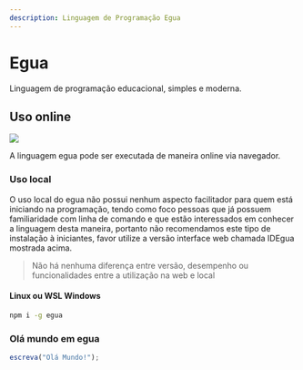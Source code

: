 ```yaml
---
description: Linguagem de Programação Egua
---
```


# Egua

Linguagem de programação educacional, simples e moderna.

## Uso online
<a href="https://egua.tech/egua">
    <img src="https://img.shields.io/badge/IDEgua-Online-red?style=for-the-badge&logo=appveyor">
</a>

A linguagem egua pode ser executada de maneira online via navegador.


### Uso local
O uso local do egua não possui nenhum aspecto facilitador para quem está iniciando na programação, tendo como foco pessoas que já possuem familiaridade com linha de comando e que estão interessados em conhecer a linguagem desta maneira, portanto não recomendamos este tipo de instalação à iniciantes, favor utilize a versão interface web chamada IDEgua mostrada acima.

> Não há nenhuma diferença entre versão, desempenho ou funcionalidades entre a utilização na web e local

#### Linux ou WSL Windows
```bash
npm i -g egua
```

### Olá mundo em egua
```js
escreva("Olá Mundo!");
```
